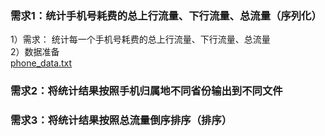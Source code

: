 ### 需求1：统计手机号耗费的总上行流量、下行流量、总流量（序列化）
1）需求：
统计每一个手机号耗费的总上行流量、下行流量、总流量  
2）数据准备  
[phone_data.txt](https://github.com/gloomysun/hadoop-learning/blob/master/02-mapreduce/2.%E7%BB%9F%E8%AE%A1%E6%89%8B%E6%9C%BA%E6%B5%81%E9%87%8F/src/main/resources/phone_data.txt)

### 需求2：将统计结果按照手机归属地不同省份输出到不同文件
 
 ### 需求3：将统计结果按照总流量倒序排序（排序）